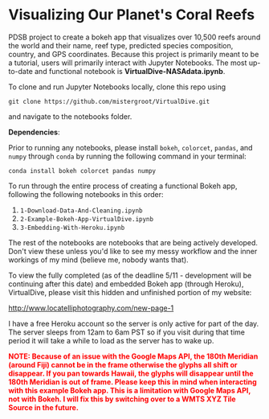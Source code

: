# Visualizing Our Planet's Coral Reefs

PDSB project to create a bokeh app that visualizes over 10,500 reefs around the world and their name, reef type, predicted species composition, country, and GPS coordinates. Because this project is primarily meant to be a tutorial, users will primarily interact with Jupyter Notebooks. The most up-to-date and functional notebook is **VirtualDive-NASAdata.ipynb**.

To clone and run Jupyter Notebooks locally, clone this repo using

`git clone https://github.com/mistergroot/VirtualDive.git`

and navigate to the notebooks folder.

**Dependencies**:

Prior to running any notebooks, please install `bokeh`, `colorcet`, `pandas`, and `numpy` through `conda` by running the following command in your terminal:

`conda install bokeh colorcet pandas numpy`

To run through the entire process of creating a functional Bokeh app, following the following notebooks in this order:

1. `1-Download-Data-And-Cleaning.ipynb`
2. `2-Example-Bokeh-App-VirtualDive.ipynb`
3. `3-Embedding-With-Heroku.ipynb`

The rest of the notebooks are notebooks that are being actively developed. Don't view these unless you'd like to see my messy workflow and the inner workings of my mind (believe me, nobody wants that).

To view the fully completed (as of the deadline 5/11 - development will be continuing after this date) and embedded Bokeh app (through Heroku), VirtualDive, please visit this hidden and unfinished portion of my website:

http://www.locatelliphotography.com/new-page-1

I have a free Heroku account so the server is only active for part of the day. The server sleeps from 12am to 6am PST so if you visit during that time period it will take a while to load as the server has to wake up.

<span style="color:red">**NOTE: Because of an issue with the Google Maps API, the 180th Meridian (around Fiji) cannot be in the frame otherwise the glyphs all shift or disappear. If you pan towards Hawaii, the glyphs will disappear until the 180th Meridian is out of frame. Please keep this in mind when interacting with this example Bokeh app. This is a limitation with Google Maps API, not with Bokeh. I will fix this by switching over to a WMTS XYZ Tile Source in the future.**</span>